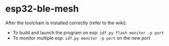# esp32-ble-mesh

After the toolchain is installed correctly (refer to the wiki):

- To build and launch the program on esp: `idf.py flash monitor -p port`
- To monitor multiple esp: `idf.py monitor -p port` on the new port

